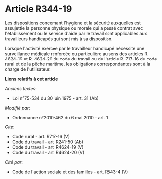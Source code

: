 # Article R344-19

Les dispositions concernant l'hygiène et la sécurité auxquelles est assujettie la personne physique ou morale qui a passé
contrat avec l'établissement ou le service d'aide par le travail sont applicables aux travailleurs handicapés qui sont mis à
sa disposition. 

Lorsque l'activité exercée par le travailleur handicapé nécessite une surveillance médicale renforcée ou particulière au sens
des articles R. 4624-19 et R. 4624-20 du code du travail ou de l'article R. 717-16 du code rural et de la pêche maritime, les
obligations correspondantes sont à la charge de l'utilisateur.

**Liens relatifs à cet article**

_Anciens textes_:

  - Loi n°75-534 du 30 juin 1975 - art. 31 (Ab)

_Modifié par_:

  - Ordonnance n°2010-462 du 6 mai 2010 - art. 1

_Cite_:

  - Code rural - art. R717-16 (V)
  - Code du travail - art. R241-50 (Ab)
  - Code du travail - art. R4624-19 (V)
  - Code du travail - art. R4624-20 (V)

_Cité par_:

  - Code de l'action sociale et des familles - art. R543-4 (V)
